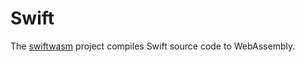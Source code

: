 # Swift

The [swiftwasm](https://swiftwasm.org/) project compiles Swift source code to WebAssembly.
